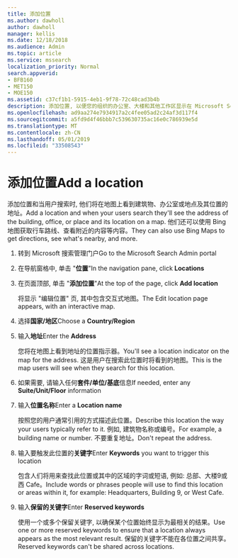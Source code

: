```yaml
---
title: 添加位置
ms.author: dawholl
author: dawholl
manager: kellis
ms.date: 12/18/2018
ms.audience: Admin
ms.topic: article
ms.service: mssearch
localization_priority: Normal
search.appverid:
- BFB160
- MET150
- MOE150
ms.assetid: c37cf1b1-5915-4eb1-9f78-72c48cad3b4b
description: 添加位置, 以便您的组织的办公室、大楼和其他工作区显示在 Microsoft Search 工作结果中
ms.openlocfilehash: ad9aa274e7934917a2c4fee05ad2c24af3d117f4
ms.sourcegitcommit: a5fd9d4f46bbb7c539630735ac16e0c786939e5d
ms.translationtype: MT
ms.contentlocale: zh-CN
ms.lasthandoff: 05/01/2019
ms.locfileid: "33508543"
---
```

# <a name="add-a-location"></a><span data-ttu-id="f66d7-103">添加位置</span><span class="sxs-lookup"><span data-stu-id="f66d7-103">Add a location</span></span>

<span data-ttu-id="f66d7-104">添加位置和当用户搜索时, 他们将在地图上看到建筑物、办公室或地点及其位置的地址。</span><span class="sxs-lookup"><span data-stu-id="f66d7-104">Add a location and when your users search they'll see the address of the building, office, or place and its location on a map.</span></span> <span data-ttu-id="f66d7-105">他们还可以使用 Bing 地图获取行车路线、查看附近的内容等内容。</span><span class="sxs-lookup"><span data-stu-id="f66d7-105">They can also use Bing Maps to get directions, see what's nearby, and more.</span></span>
  
1. <span data-ttu-id="f66d7-106">转到 Microsoft 搜索管理门户</span><span class="sxs-lookup"><span data-stu-id="f66d7-106">Go to the Microsoft Search Admin portal</span></span>
    
2. <span data-ttu-id="f66d7-107">在导航窗格中, 单击 "**位置**"</span><span class="sxs-lookup"><span data-stu-id="f66d7-107">In the navigation pane, click **Locations**</span></span>
    
3. <span data-ttu-id="f66d7-108">在页面顶部, 单击 "**添加位置**"</span><span class="sxs-lookup"><span data-stu-id="f66d7-108">At the top of the page, click **Add location**</span></span>
    
    <span data-ttu-id="f66d7-109">将显示 "编辑位置" 页, 其中包含交互式地图。</span><span class="sxs-lookup"><span data-stu-id="f66d7-109">The Edit location page appears, with an interactive map.</span></span>
    
4. <span data-ttu-id="f66d7-110">选择**国家/地区**</span><span class="sxs-lookup"><span data-stu-id="f66d7-110">Choose a **Country/Region**</span></span>
    
5. <span data-ttu-id="f66d7-111">输入**地址**</span><span class="sxs-lookup"><span data-stu-id="f66d7-111">Enter the **Address**</span></span>
    
    <span data-ttu-id="f66d7-112">您将在地图上看到地址的位置指示器。</span><span class="sxs-lookup"><span data-stu-id="f66d7-112">You'll see a location indicator on the map for the address.</span></span> <span data-ttu-id="f66d7-113">这是用户在搜索此位置时将看到的地图。</span><span class="sxs-lookup"><span data-stu-id="f66d7-113">This is the map users will see when they search for this location.</span></span>
    
6. <span data-ttu-id="f66d7-114">如果需要, 请输入任何**套件/单位/基底**信息</span><span class="sxs-lookup"><span data-stu-id="f66d7-114">If needed, enter any **Suite/Unit/Floor** information</span></span> 
    
7. <span data-ttu-id="f66d7-115">输入**位置名称**</span><span class="sxs-lookup"><span data-stu-id="f66d7-115">Enter a **Location name**</span></span>
    
    <span data-ttu-id="f66d7-116">按照您的用户通常引用的方式描述此位置。</span><span class="sxs-lookup"><span data-stu-id="f66d7-116">Describe this location the way your users typically refer to it.</span></span> <span data-ttu-id="f66d7-117">例如, 建筑物名称或编号。</span><span class="sxs-lookup"><span data-stu-id="f66d7-117">For example, a building name or number.</span></span> <span data-ttu-id="f66d7-118">不要重复地址。</span><span class="sxs-lookup"><span data-stu-id="f66d7-118">Don't repeat the address.</span></span>
    
8. <span data-ttu-id="f66d7-119">输入要触发此位置的**关键字**</span><span class="sxs-lookup"><span data-stu-id="f66d7-119">Enter **Keywords** you want to trigger this location</span></span> 
    
    <span data-ttu-id="f66d7-120">包含人们将用来查找此位置或其中的区域的字词或短语, 例如: 总部、大楼9或西 Cafe。</span><span class="sxs-lookup"><span data-stu-id="f66d7-120">Include words or phrases people will use to find this location or areas within it, for example: Headquarters, Building 9, or West Cafe.</span></span>
    
9. <span data-ttu-id="f66d7-121">输入**保留的关键字**</span><span class="sxs-lookup"><span data-stu-id="f66d7-121">Enter **Reserved keywords**</span></span>
    
    <span data-ttu-id="f66d7-122">使用一个或多个保留关键字, 以确保某个位置始终显示为最相关的结果。</span><span class="sxs-lookup"><span data-stu-id="f66d7-122">Use one or more reserved keywords to ensure that a location always appears as the most relevant result.</span></span> <span data-ttu-id="f66d7-123">保留的关键字不能在各位置之间共享。</span><span class="sxs-lookup"><span data-stu-id="f66d7-123">Reserved keywords can't be shared across locations.</span></span>

  

